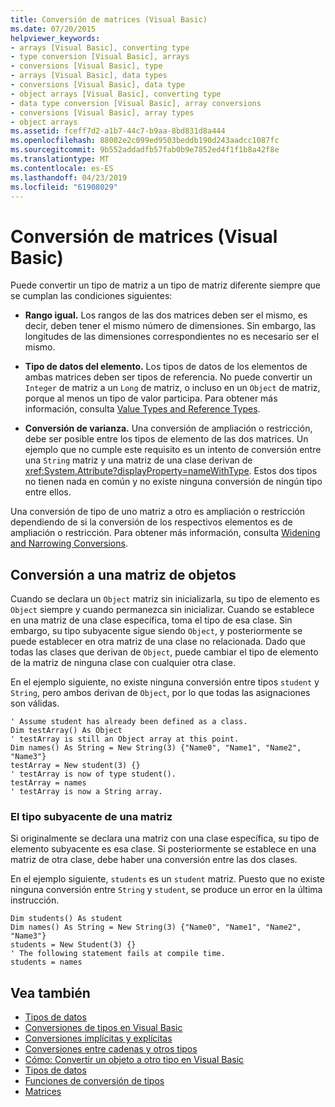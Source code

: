 ```yaml
---
title: Conversión de matrices (Visual Basic)
ms.date: 07/20/2015
helpviewer_keywords:
- arrays [Visual Basic], converting type
- type conversion [Visual Basic], arrays
- conversions [Visual Basic], type
- arrays [Visual Basic], data types
- conversions [Visual Basic], data type
- object arrays [Visual Basic], converting type
- data type conversion [Visual Basic], array conversions
- conversions [Visual Basic], array types
- object arrays
ms.assetid: fceff7d2-a1b7-44c7-b9aa-8bd831d8a444
ms.openlocfilehash: 88002e2c099ed9503beddb190d243aadcc1087fc
ms.sourcegitcommit: 9b552addadfb57fab0b9e7852ed4f1f1b8a42f8e
ms.translationtype: MT
ms.contentlocale: es-ES
ms.lasthandoff: 04/23/2019
ms.locfileid: "61908029"
---
```

# <a name="array-conversions-visual-basic"></a>Conversión de matrices (Visual Basic)
Puede convertir un tipo de matriz a un tipo de matriz diferente siempre que se cumplan las condiciones siguientes:  
  
-   **Rango igual.** Los rangos de las dos matrices deben ser el mismo, es decir, deben tener el mismo número de dimensiones. Sin embargo, las longitudes de las dimensiones correspondientes no es necesario ser el mismo.  
  
-   **Tipo de datos del elemento.** Los tipos de datos de los elementos de ambas matrices deben ser tipos de referencia. No puede convertir un `Integer` de matriz a un `Long` de matriz, o incluso en un `Object` de matriz, porque al menos un tipo de valor participa. Para obtener más información, consulta [Value Types and Reference Types](../../../../visual-basic/programming-guide/language-features/data-types/value-types-and-reference-types.md).  
  
-   **Conversión de varianza.** Una conversión de ampliación o restricción, debe ser posible entre los tipos de elemento de las dos matrices. Un ejemplo que no cumple este requisito es un intento de conversión entre una `String` matriz y una matriz de una clase derivan de <xref:System.Attribute?displayProperty=nameWithType>. Estos dos tipos no tienen nada en común y no existe ninguna conversión de ningún tipo entre ellos.  
  
 Una conversión de tipo de uno matriz a otro es ampliación o restricción dependiendo de si la conversión de los respectivos elementos es de ampliación o restricción. Para obtener más información, consulta [Widening and Narrowing Conversions](../../../../visual-basic/programming-guide/language-features/data-types/widening-and-narrowing-conversions.md).  
  
## <a name="conversion-to-an-object-array"></a>Conversión a una matriz de objetos  
 Cuando se declara un `Object` matriz sin inicializarla, su tipo de elemento es `Object` siempre y cuando permanezca sin inicializar. Cuando se establece en una matriz de una clase específica, toma el tipo de esa clase. Sin embargo, su tipo subyacente sigue siendo `Object`, y posteriormente se puede establecer en otra matriz de una clase no relacionada. Dado que todas las clases que derivan de `Object`, puede cambiar el tipo de elemento de la matriz de ninguna clase con cualquier otra clase.  
  
 En el ejemplo siguiente, no existe ninguna conversión entre tipos `student` y `String`, pero ambos derivan de `Object`, por lo que todas las asignaciones son válidas.  
  
```  
' Assume student has already been defined as a class.  
Dim testArray() As Object  
' testArray is still an Object array at this point.  
Dim names() As String = New String(3) {"Name0", "Name1", "Name2", "Name3"}  
testArray = New student(3) {}  
' testArray is now of type student().  
testArray = names  
' testArray is now a String array.  
```  
  
### <a name="underlying-type-of-an-array"></a>El tipo subyacente de una matriz  
 Si originalmente se declara una matriz con una clase específica, su tipo de elemento subyacente es esa clase. Si posteriormente se establece en una matriz de otra clase, debe haber una conversión entre las dos clases.  
  
 En el ejemplo siguiente, `students` es un `student` matriz. Puesto que no existe ninguna conversión entre `String` y `student`, se produce un error en la última instrucción.  
  
```  
Dim students() As student  
Dim names() As String = New String(3) {"Name0", "Name1", "Name2", "Name3"}  
students = New Student(3) {}  
' The following statement fails at compile time.  
students = names  
```  
  
## <a name="see-also"></a>Vea también

- [Tipos de datos](../../../../visual-basic/programming-guide/language-features/data-types/index.md)
- [Conversiones de tipos en Visual Basic](../../../../visual-basic/programming-guide/language-features/data-types/type-conversions.md)
- [Conversiones implícitas y explícitas](../../../../visual-basic/programming-guide/language-features/data-types/implicit-and-explicit-conversions.md)
- [Conversiones entre cadenas y otros tipos](../../../../visual-basic/programming-guide/language-features/data-types/conversions-between-strings-and-other-types.md)
- [Cómo: Convertir un objeto a otro tipo en Visual Basic](../../../../visual-basic/programming-guide/language-features/data-types/how-to-convert-an-object-to-another-type.md)
- [Tipos de datos](../../../../visual-basic/language-reference/data-types/index.md)
- [Funciones de conversión de tipos](../../../../visual-basic/language-reference/functions/type-conversion-functions.md)
- [Matrices](../../../../visual-basic/programming-guide/language-features/arrays/index.md)

